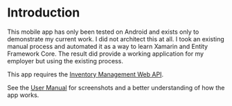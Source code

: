 # Introduction

This mobile app has only been tested on Android and exists only to demonstrate my current work. I did not architect this at all. I took an existing manual process and automated it as a way to learn Xamarin and Entity Framework Core. The result did provide a working application for my employer but using the existing process.

This app requires the [Inventory Management Web API](https://github.com/thomaslhudson/InventoryManagementAPI).

See the [User Manual](https://github.com/thomaslhudson/InventoryManagement.Mobile/wiki/User-Manual-Wiki) for screenshots and a better understanding of how the app works.
